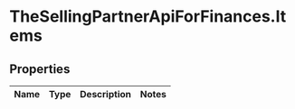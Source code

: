 # TheSellingPartnerApiForFinances.Items

## Properties
Name | Type | Description | Notes
------------ | ------------- | ------------- | -------------



